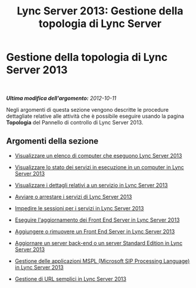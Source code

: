 ﻿---
title: 'Lync Server 2013: Gestione della topologia di Lync Server'
TOCTitle: Gestione della topologia di Lync Server 2013
ms:assetid: 323ef486-c907-4036-a2bf-c869b1d7f288
ms:mtpsurl: https://technet.microsoft.com/it-it/library/Gg520973(v=OCS.15)
ms:contentKeyID: 49300117
ms.date: 08/24/2015
mtps_version: v=OCS.15
ms.translationtype: HT
---

# Gestione della topologia di Lync Server 2013

 

_**Ultima modifica dell'argomento:** 2012-10-11_

Negli argomenti di questa sezione vengono descritte le procedure dettagliate relative alle attività che è possibile eseguire usando la pagina **Topologia** del Pannello di controllo di Lync Server 2013.

## Argomenti della sezione

  - [Visualizzare un elenco di computer che eseguono Lync Server 2013](lync-server-2013-view-a-list-of-computers-running-lync-server-2013.md)

  - [Visualizzare lo stato dei servizi in esecuzione in un computer in Lync Server 2013](lync-server-2013-view-the-status-of-services-running-on-a-computer.md)

  - [Visualizzare i dettagli relativi a un servizio in Lync Server 2013](lync-server-2013-view-details-about-a-service.md)

  - [Avviare o arrestare i servizi di Lync Server 2013](lync-server-2013-start-or-stop-lync-server-services.md)

  - [Impedire le sessioni per i servizi in Lync Server 2013](lync-server-2013-prevent-sessions-for-services.md)

  - [Eseguire l'aggiornamento dei Front End Server in Lync Server 2013](lync-server-2013-upgrade-or-update-front-end-servers.md)

  - [Aggiungere o rimuovere un Front End Server in Lync Server 2013](lync-server-2013-add-or-remove-a-front-end-server.md)

  - [Aggiornare un server back-end o un server Standard Edition in Lync Server 2013](lync-server-2013-upgrade-or-update-a-back-end-server-or-standard-edition-server.md)

  - [Gestione delle applicazioni MSPL (Microsoft SIP Processing Language) in Lync Server 2013](lync-server-2013-managing-microsoft-sip-processing-language-mspl-applications.md)

  - [Gestione di URL semplici in Lync Server 2013](lync-server-2013-managing-simple-urls.md)

